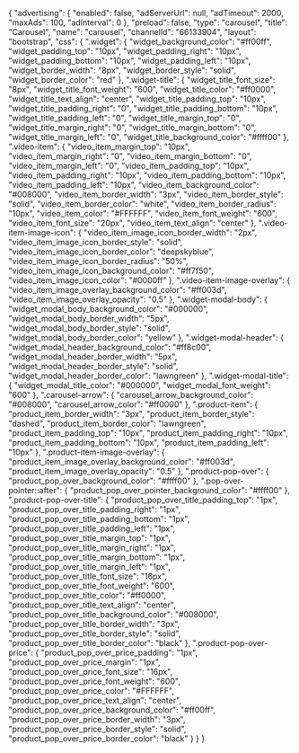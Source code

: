 {
    "advertising": {
        "enabled": false,
        "adServerUrl": null,
        "adTimeout": 2000,
        "maxAds": 100,
        "adInterval": 0
    },
    "preload": false,
    "type": "carousel",
    "title": "Carousel",
    "name": "carousel",
    "channelId": "66133904",
    "layout": "bootstrap",
    "css": {
        ".widget": {
            "widget_background_color": "#ff00ff",
            "widget_padding_top": "10px",
            "widget_padding_right": "10px",
            "widget_padding_bottom": "10px",
            "widget_padding_left": "10px",
            "widget_border_width": "8px",
            "widget_border_style": "solid",
            "widget_border_color": "red"
        },
        ".widget-title": {
            "widget_title_font_size": "8px",
            "widget_title_font_weight": "600",
            "widget_title_color": "#ff0000",
            "widget_title_text_align": "center",
            "widget_title_padding_top": "10px",
            "widget_title_padding_right": "0",
            "widget_title_padding_bottom": "10px",
            "widget_title_padding_left": "0",
            "widget_title_margin_top": "0",
            "widget_title_margin_right": "0",
            "widget_title_margin_bottom": "0",
            "widget_title_margin_left": "0",
            "widget_title_background_color": "#ffff00"
        },
        ".video-item": {
            "video_item_margin_top": "10px",
            "video_item_margin_right": "0",
            "video_item_margin_bottom": "0",
            "video_item_margin_left": "0",
            "video_item_padding_top": "10px",
            "video_item_padding_right": "10px",
            "video_item_padding_bottom": "10px",
            "video_item_padding_left": "10px",
            "video_item_background_color": "#008000",
            "video_item_border_width": "3px",
            "video_item_border_style": "solid",
            "video_item_border_color": "white",
            "video_item_border_radius": "10px",
            "video_item_color": "#FFFFFF",
            "video_item_font_weight": "600",
            "video_item_font_size": "20px",
            "video_item_text_align": "center"
        },
        ".video-item-image-icon": {
            "video_item_image_icon_border_width": "2px",
            "video_item_image_icon_border_style": "solid",
            "video_item_image_icon_border_color": "deepskyblue",
            "video_item_image_icon_border_radius": "50%",
            "video_item_image_icon_background_color": "#ff7f50",
            "video_item_image_icon_color": "#0000ff"
        },
        ".video-item-image-overlay": {
            "video_item_image_overlay_background_color": "#ff003d",
            "video_item_image_overlay_opacity": "0.5"
        },
        ".widget-modal-body": {
            "widget_modal_body_background_color": "#000000",
            "widget_modal_body_border_width": "5px",
            "widget_modal_body_border_style": "solid",
            "widget_modal_body_border_color": "yellow"
        },
        ".widget-modal-header": {
            "widget_modal_header_background_color": "#ff8c00",
            "widget_modal_header_border_width": "5px",
            "widget_modal_header_border_style": "solid",
            "widget_modal_header_border_color": "lawngreen"
        },
        ".widget-modal-title": {
            "widget_modal_title_color": "#000000",
            "widget_modal_font_weight": "600"
        },
        ".carousel-arrow": {
            "carousel_arrow_background_color": "#008000",
            "carousel_arrow_color": "#ff0000"
        },
        ".product-item": {
            "product_item_border_width": "3px",
            "product_item_border_style": "dashed",
            "product_item_border_color": "lawngreen",
            "product_item_padding_top": "10px",
            "product_item_padding_right": "10px",
            "product_item_padding_bottom": "10px",
            "product_item_padding_left": "10px"
        },
        ".product-item-image-overlay": {
            "product_item_image_overlay_background_color": "#ff003d",
            "product_item_image_overlay_opacity": "0.5"
        },
        ".product-pop-over": {
            "product_pop_over_background_color": "#ffff00"
        },
        ".pop-over-pointer::after": {
            "product_pop_over_pointer_background_color": "#ffff00"
        },
        ".product-pop-over-title": {
            "product_pop_over_title_padding_top": "1px",
            "product_pop_over_title_padding_right": "1px",
            "product_pop_over_title_padding_bottom": "1px",
            "product_pop_over_title_padding_left": "1px",
            "product_pop_over_title_margin_top": "1px",
            "product_pop_over_title_margin_right": "1px",
            "product_pop_over_title_margin_bottom": "1px",
            "product_pop_over_title_margin_left": "1px",
            "product_pop_over_title_font_size": "16px",
            "product_pop_over_title_font_weight": "600",
            "product_pop_over_title_color": "#ff0000",
            "product_pop_over_title_text_align": "center",
            "product_pop_over_title_background_color": "#008000",
            "product_pop_over_title_border_width": "3px",
            "product_pop_over_title_border_style": "solid",
            "product_pop_over_title_border_color": "black"
        },
        ".product-pop-over-price": {
            "product_pop_over_price_padding": "1px",
            "product_pop_over_price_margin": "1px",
            "product_pop_over_price_font_size": "16px",
            "product_pop_over_price_font_weight": "600",
            "product_pop_over_price_color": "#FFFFFF",
            "product_pop_over_price_text_align": "center",
            "product_pop_over_price_background_color": "#ff00ff",
            "product_pop_over_price_border_width": "3px",
            "product_pop_over_price_border_style": "solid",
            "product_pop_over_price_border_color": "black"
        }
    }
}